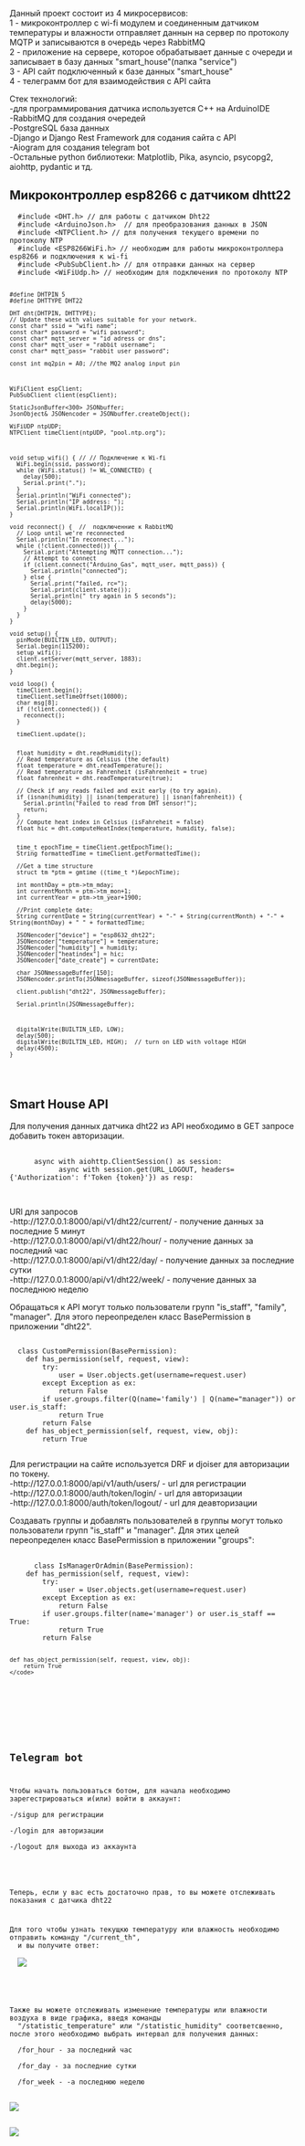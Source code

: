 <p>Данный проект состоит из 4 микросервисов:<br>
1 - микроконтроллер с wi-fi модулем и соединенным датчиком температуры и влажности отправляет даннын на сервер по протоколу
MQTP и записываются в очередь через RabbitMQ<br>
2 - приложение на сервере, которое обрабатывает данные с очереди и записывает в базу данных "smart_house"(папка "service")<br>
3 - API сайт подключенный к базе данных "smart_house"<br>
4 - телеграмм бот для взаимодействия с API сайта<br>
</p>

<p>Стек технологий:<br>
-для программирования датчика используется C++ на ArduinoIDE <br>
-RabbitMQ для создания очередей<br>
-PostgreSQL база данных<br>
-Django и Django Rest Framework для содания сайта с API<br>
-Aiogram для создания telegram bot<br>
-Остальные python библиотеки: Matplotlib, Pika, asyncio, psycopg2, aiohttp, pydantic и тд.<br>
</p>
<h2>Микроконтроллер esp8266 с датчиком dhtt22</h2>
<code><pre>
  #include &ltDHT.h&gt; // для работы с датчиком Dht22  
  #include &ltArduinoJson.h&gt;  // для преобразования данных в JSON
  #include &ltNTPClient.h&gt; // для получения текущего времени по протоколу NTP 
  #include &ltESP8266WiFi.h&gt; // необходим для работы микроконтроллера esp8266 и подключения к wi-fi
  #include &ltPubSubClient.h&gt; // для отправки данных на сервер
  #include &ltWiFiUdp.h&gt; // необходим для подключения по протоколу NTP
    
    #define DHTPIN 5
    #define DHTTYPE DHT22
    
    DHT dht(DHTPIN, DHTTYPE);
    // Update these with values suitable for your network.
    const char* ssid = "wifi name";
    const char* password = "wifi password";
    const char* mqtt_server = "id adress or dns"; 
    const char* mqtt_user = "rabbit username";
    const char* mqtt_pass= "rabbit user password";
    
    const int mq2pin = A0; //the MQ2 analog input pin
    
    
    
    WiFiClient espClient;
    PubSubClient client(espClient);
    
    StaticJsonBuffer<300> JSONbuffer;
    JsonObject& JSONencoder = JSONbuffer.createObject();
    
    WiFiUDP ntpUDP;
    NTPClient timeClient(ntpUDP, "pool.ntp.org");
    
    
    
    void setup_wifi() { // // Подключение к Wi-fi
      WiFi.begin(ssid, password);
      while (WiFi.status() != WL_CONNECTED) {
        delay(500);
        Serial.print(".");
      }
      Serial.println("WiFi connected");
      Serial.println("IP address: ");
      Serial.println(WiFi.localIP());
    }
    
    void reconnect() {  //  подключенние к RabbitMQ  
      // Loop until we're reconnected
      Serial.println("In reconnect...");
      while (!client.connected()) {
        Serial.print("Attempting MQTT connection...");
        // Attempt to connect
        if (client.connect("Arduino_Gas", mqtt_user, mqtt_pass)) {
          Serial.println("connected");
        } else {
          Serial.print("failed, rc=");
          Serial.print(client.state());
          Serial.println(" try again in 5 seconds");
          delay(5000);
        }
      }
    }
    
    void setup() {
      pinMode(BUILTIN_LED, OUTPUT);
      Serial.begin(115200);
      setup_wifi();
      client.setServer(mqtt_server, 1883);
      dht.begin();  
    }
    
    void loop() {
      timeClient.begin();
      timeClient.setTimeOffset(10800);
      char msg[8];
      if (!client.connected()) {
        reconnect();
      }
    
      timeClient.update();
      
    
      float humidity = dht.readHumidity();
      // Read temperature as Celsius (the default)
      float temperature = dht.readTemperature();
      // Read temperature as Fahrenheit (isFahrenheit = true)
      float fahrenheit = dht.readTemperature(true);
    
      // Check if any reads failed and exit early (to try again).
      if (isnan(humidity) || isnan(temperature) || isnan(fahrenheit)) {
        Serial.println("Failed to read from DHT sensor!");
        return;
      }    
      // Compute heat index in Celsius (isFahreheit = false)
      float hic = dht.computeHeatIndex(temperature, humidity, false);
    
    
      time_t epochTime = timeClient.getEpochTime();
      String formattedTime = timeClient.getFormattedTime();
      
      //Get a time structure
      struct tm *ptm = gmtime ((time_t *)&epochTime); 
    
      int monthDay = ptm->tm_mday;
      int currentMonth = ptm->tm_mon+1;
      int currentYear = ptm->tm_year+1900;
    
      //Print complete date:
      String currentDate = String(currentYear) + "-" + String(currentMonth) + "-" + String(monthDay) + " " + formattedTime;    
    
      JSONencoder["device"] = "esp8632_dht22";
      JSONencoder["temperature"] = temperature;
      JSONencoder["humidity"] = humidity;
      JSONencoder["heatindex"] = hic;
      JSONencoder["date_create"] = currentDate;
    
      char JSONmessageBuffer[150];
      JSONencoder.printTo(JSONmessageBuffer, sizeof(JSONmessageBuffer));
    
      client.publish("dht22", JSONmessageBuffer);
    
      Serial.println(JSONmessageBuffer);
    
      
      
      digitalWrite(BUILTIN_LED, LOW);
      delay(500);
      digitalWrite(BUILTIN_LED, HIGH);  // turn on LED with voltage HIGH
      delay(4500);
    }
</code></pre>

<h2> Smart House API</h2>
<p>
  Для получения данных датчика dht22 из API необходимо в GET запросе добавить токен авторизации.<br>
  <pre>
    <code>
      async with aiohttp.ClientSession() as session:
            async with session.get(URL_LOGOUT, headers={'Authorization': f'Token {token}'}) as resp:
    </code>
  </pre>
  <p class="url-get_dht22">
    <span>URl для запросов<br></span>
  -http://127.0.0.1:8000/api/v1/dht22/current/ - получение данных за последние 5 минут<br>
  -http://127.0.0.1:8000/api/v1/dht22/hour/ - получение данных за последний час<br>
  -http://127.0.0.1:8000/api/v1/dht22/day/ - получение данных за последние сутки<br>
  -http://127.0.0.1:8000/api/v1/dht22/week/ - получение данных за последнюю неделю<br> 
  </p>
  Обращаться к API могут только пользователи групп "is_staff", "family", "manager". 
  Для этого переопределен класс BasePermission в приложении "dht22". 
  <pre><code>
  class CustomPermission(BasePermission):
    def has_permission(self, request, view):
        try:
            user = User.objects.get(username=request.user)
        except Exception as ex:
            return False
        if user.groups.filter(Q(name='family') | Q(name="manager")) or user.is_staff:
            return True
        return False
    def has_object_permission(self, request, view, obj):
        return True  
  </code>
</pre>
  Для регистрации на сайте используется DRF и djoiser для авторизации по токену.<br>
  -http://127.0.0.1:8000/api/v1/auth/users/ - url для регистрации<br>
  -http://127.0.0.1:8000/auth/token/login/ - url для авторизации<br>
  -http://127.0.0.1:8000/auth/token/logout/ - url для деавторизации<br>
</p>

<p>
  Создавать группы и добавлять пользователей в группы могут только пользователи групп "is_staff" и "manager".
  Для этих целей переопределен класс BasePermission в приложении "groups":<br>
  <pre>
    <code>
      class IsManagerOrAdmin(BasePermission):
    def has_permission(self, request, view):
        try:
            user = User.objects.get(username=request.user)
        except Exception as ex:
            return False
        if user.groups.filter(name='manager') or user.is_staff == True:
            return True
        return False
    
    def has_object_permission(self, request, view, obj):
        return True
    </code>
  </pre>
</p>

<h2>Telegram bot</h2>
<p >Чтобы начать пользоваться ботом, для начала необходимо зарегестрироваться и(или) войти в аккаунт:<br>
-/sigup для регистрации<br>
-/login для авторизации<br>
-/logout для выхода из аккаунта<br>
</p>

<p>Теперь, если у вас есть достаточно прав, то вы можете отслеживать показания с датчика dht22</p>
<p>Для того чтобы узнать текущкю температуру или влажность необходимо отправить команду "/current_th",
  и вы получите ответ:<br>
  <img class="current_th" src = "readme_static/current_th.png">
 </p>
 <p>Также вы можете отслеживать изменение температуры или влажности воздуха в виде графика, введя команды 
  "/statistic_temperature" или "/statistic_humidity" соответсвенно, после этого необходимо выбрать интервал для получения данных:<br>
  /for_hour - за последний час<br>
  /for_day - за последние сутки<br>
  /for_week - -а последнюю неделю<br>
  
<img class="statistic_temperature" src="readme_static/stastic_temperature.jpg">
<br>
<img class="statistic_humidity" src="readme_static/statistic_humidity.jpg">

</p>
